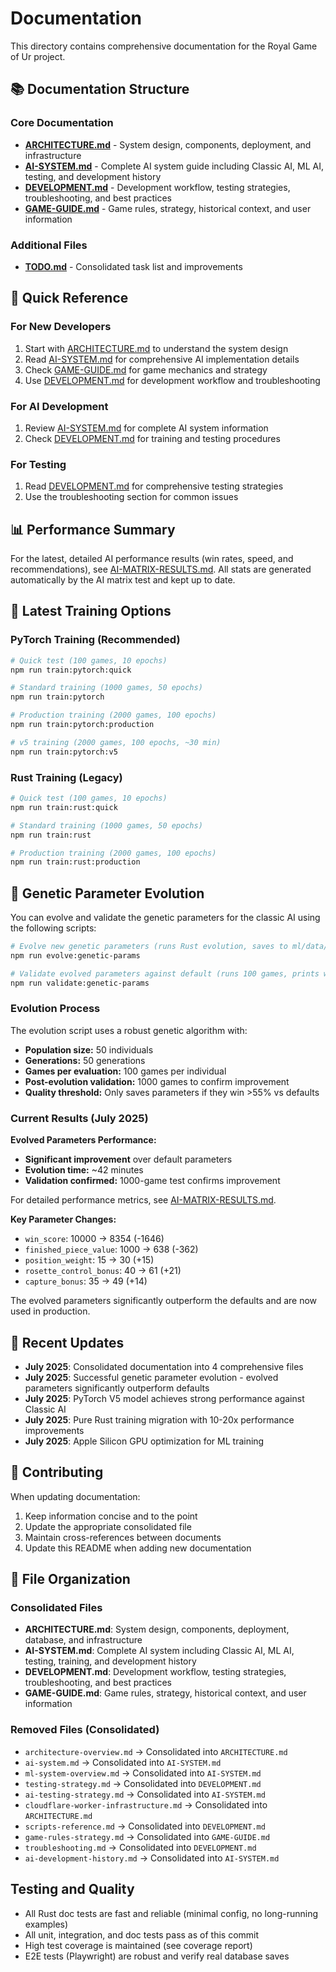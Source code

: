 # Documentation

This directory contains comprehensive documentation for the Royal Game of Ur project.

## 📚 Documentation Structure

### Core Documentation

- **[ARCHITECTURE.md](./ARCHITECTURE.md)** - System design, components, deployment, and infrastructure
- **[AI-SYSTEM.md](./AI-SYSTEM.md)** - Complete AI system guide including Classic AI, ML AI, testing, and development history
- **[DEVELOPMENT.md](./DEVELOPMENT.md)** - Development workflow, testing strategies, troubleshooting, and best practices
- **[GAME-GUIDE.md](./GAME-GUIDE.md)** - Game rules, strategy, historical context, and user information

### Additional Files

- **[TODO.md](./TODO.md)** - Consolidated task list and improvements

## 🎯 Quick Reference

### For New Developers

1. Start with [ARCHITECTURE.md](./ARCHITECTURE.md) to understand the system design
2. Read [AI-SYSTEM.md](./AI-SYSTEM.md) for comprehensive AI implementation details
3. Check [GAME-GUIDE.md](./GAME-GUIDE.md) for game mechanics and strategy
4. Use [DEVELOPMENT.md](./DEVELOPMENT.md) for development workflow and troubleshooting

### For AI Development

1. Review [AI-SYSTEM.md](./AI-SYSTEM.md) for complete AI system information
2. Check [DEVELOPMENT.md](./DEVELOPMENT.md) for training and testing procedures

### For Testing

1. Read [DEVELOPMENT.md](./DEVELOPMENT.md) for comprehensive testing strategies
2. Use the troubleshooting section for common issues

## 📊 Performance Summary

For the latest, detailed AI performance results (win rates, speed, and recommendations), see [AI-MATRIX-RESULTS.md](./AI-MATRIX-RESULTS.md). All stats are generated automatically by the AI matrix test and kept up to date.

## 🚀 Latest Training Options

### PyTorch Training (Recommended)

```bash
# Quick test (100 games, 10 epochs)
npm run train:pytorch:quick

# Standard training (1000 games, 50 epochs)
npm run train:pytorch

# Production training (2000 games, 100 epochs)
npm run train:pytorch:production

# v5 training (2000 games, 100 epochs, ~30 min)
npm run train:pytorch:v5
```

### Rust Training (Legacy)

```bash
# Quick test (100 games, 10 epochs)
npm run train:rust:quick

# Standard training (1000 games, 50 epochs)
npm run train:rust

# Production training (2000 games, 100 epochs)
npm run train:rust:production
```

## 🧬 Genetic Parameter Evolution

You can evolve and validate the genetic parameters for the classic AI using the following scripts:

```bash
# Evolve new genetic parameters (runs Rust evolution, saves to ml/data/genetic_params/evolved.json)
npm run evolve:genetic-params

# Validate evolved parameters against default (runs 100 games, prints win rates)
npm run validate:genetic-params
```

### Evolution Process

The evolution script uses a robust genetic algorithm with:

- **Population size:** 50 individuals
- **Generations:** 50 generations
- **Games per evaluation:** 100 games per individual
- **Post-evolution validation:** 1000 games to confirm improvement
- **Quality threshold:** Only saves parameters if they win >55% vs defaults

### Current Results (July 2025)

**Evolved Parameters Performance:**

- **Significant improvement** over default parameters
- **Evolution time:** ~42 minutes
- **Validation confirmed:** 1000-game test confirms improvement

For detailed performance metrics, see [AI-MATRIX-RESULTS.md](./AI-MATRIX-RESULTS.md).

**Key Parameter Changes:**

- `win_score`: 10000 → 8354 (-1646)
- `finished_piece_value`: 1000 → 638 (-362)
- `position_weight`: 15 → 30 (+15)
- `rosette_control_bonus`: 40 → 61 (+21)
- `capture_bonus`: 35 → 49 (+14)

The evolved parameters significantly outperform the defaults and are now used in production.

## 🔄 Recent Updates

- **July 2025**: Consolidated documentation into 4 comprehensive files
- **July 2025**: Successful genetic parameter evolution - evolved parameters significantly outperform defaults
- **July 2025**: PyTorch V5 model achieves strong performance against Classic AI
- **July 2025**: Pure Rust training migration with 10-20x performance improvements
- **July 2025**: Apple Silicon GPU optimization for ML training

## 📝 Contributing

When updating documentation:

1. Keep information concise and to the point
2. Update the appropriate consolidated file
3. Maintain cross-references between documents
4. Update this README when adding new documentation

## 📁 File Organization

### Consolidated Files

- **ARCHITECTURE.md**: System design, components, deployment, database, and infrastructure
- **AI-SYSTEM.md**: Complete AI system including Classic AI, ML AI, testing, training, and development history
- **DEVELOPMENT.md**: Development workflow, testing strategies, troubleshooting, and best practices
- **GAME-GUIDE.md**: Game rules, strategy, historical context, and user information

### Removed Files (Consolidated)

- `architecture-overview.md` → Consolidated into `ARCHITECTURE.md`
- `ai-system.md` → Consolidated into `AI-SYSTEM.md`
- `ml-system-overview.md` → Consolidated into `AI-SYSTEM.md`
- `testing-strategy.md` → Consolidated into `DEVELOPMENT.md`
- `ai-testing-strategy.md` → Consolidated into `AI-SYSTEM.md`
- `cloudflare-worker-infrastructure.md` → Consolidated into `ARCHITECTURE.md`
- `scripts-reference.md` → Consolidated into `DEVELOPMENT.md`
- `game-rules-strategy.md` → Consolidated into `GAME-GUIDE.md`
- `troubleshooting.md` → Consolidated into `DEVELOPMENT.md`
- `ai-development-history.md` → Consolidated into `AI-SYSTEM.md`

## Testing and Quality

- All Rust doc tests are fast and reliable (minimal config, no long-running examples)
- All unit, integration, and doc tests pass as of this commit
- High test coverage is maintained (see coverage report)
- E2E tests (Playwright) are robust and verify real database saves
